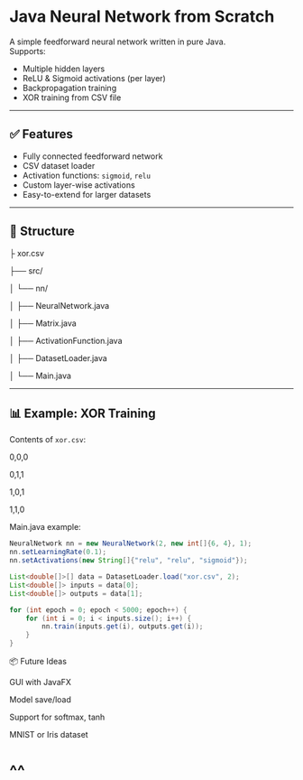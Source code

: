 # Java Neural Network from Scratch

A simple feedforward neural network written in pure Java.  
Supports:
- Multiple hidden layers
- ReLU & Sigmoid activations (per layer)
- Backpropagation training
- XOR training from CSV file

---

## ✅ Features

- Fully connected feedforward network
- CSV dataset loader
- Activation functions: `sigmoid`, `relu`
- Custom layer-wise activations
- Easy-to-extend for larger datasets

---

## 📁 Structure
├ xor.csv

├── src/

│ └── nn/

│ ├── NeuralNetwork.java

│ ├── Matrix.java

│ ├── ActivationFunction.java

│ ├── DatasetLoader.java

│ └── Main.java


---

## 📊 Example: XOR Training

Contents of `xor.csv`:

0,0,0

0,1,1

1,0,1

1,1,0


Main.java example:
```java
NeuralNetwork nn = new NeuralNetwork(2, new int[]{6, 4}, 1);
nn.setLearningRate(0.1);
nn.setActivations(new String[]{"relu", "relu", "sigmoid"});

List<double[]>[] data = DatasetLoader.load("xor.csv", 2);
List<double[]> inputs = data[0];
List<double[]> outputs = data[1];

for (int epoch = 0; epoch < 5000; epoch++) {
    for (int i = 0; i < inputs.size(); i++) {
        nn.train(inputs.get(i), outputs.get(i));
    }
}
```

📦 Future Ideas

GUI with JavaFX

Model save/load

Support for softmax, tanh

MNIST or Iris dataset

# ^^
